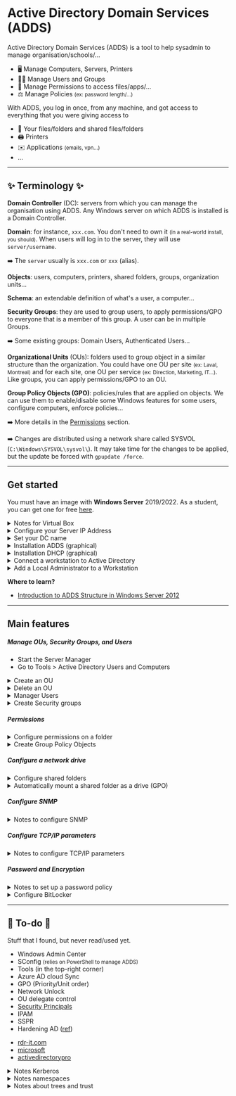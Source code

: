 # Active Directory Domain Services (ADDS)

<div class="row row-cols-md-2 mt-4"><div>

Active Directory Domain Services (ADDS) is a tool to help sysadmin to manage organisation/schools/...

* 🖥️ Manage Computers, Servers, Printers
* 🧑‍🍼️ Manage Users and Groups
* 🚧️ Manage Permissions to access files/apps/...
* ⚖️️ Manage Policies <small>(ex: password length/...)</small>
</div><div>

With ADDS, you log in once, from any machine, and got access to everything that you were giving access to

* 📂 Your files/folders and shared files/folders
* 🖨️ Printers
* ✉️ Applications <small>(emails, vpn...)</small>
* ...
</div></div>

<hr class="sep-both">

## ✨ Terminology ✨

<div class="row row-cols-md-2"><div>

**Domain Controller** (DC): servers from which you can manage the organisation using ADDS. Any Windows server on which ADDS is installed is a Domain Controller.

**Domain**: for instance, `xxx.com`. You don't need to own it <small>(in a real-world install, you should)</small>. When users will log in to the server, they will use `server/username`.

➡️ The `server` usually is `xxx.com` or `xxx` (alias).

</div><div>

**Objects**: users, computers, printers, shared folders, groups, organization units...

**Schema**: an extendable definition of what's a user, a computer...

**Security Groups**: they are used to group users, to apply permissions/GPO to everyone that is a member of this group. A user can be in multiple Groups.

➡️ Some existing groups: Domain Users, Authenticated Users...

**Organizational Units** (OUs): folders used to group object in a similar structure than the organization. You could have one OU per site <small>(ex: Laval, Montreal)</small> and for each site, one OU per service <small>(ex: Direction, Marketing, IT...)</small>. Like groups, you can apply permissions/GPO to an OU.

**Group Policy Objects (GPO)**: policies/rules that are applied on objects. We can use them to enable/disable some Windows features for some users, configure computers, enforce policies... 

➡️ More details in the [Permissions](#permissions) section.

➡️ Changes are distributed using a network share called SYSVOL (`C:\Windows\SYSVOL\sysvol\`). It may take time for the changes to be applied, but the update be forced with `gpupdate /force`.
</div></div>

<hr class="sep-both">

## Get started

<div class="row row-cols-md-2"><div>

You must have an image with **Windows Server** 2019/2022. As a student, you can get one for free [here](https://azureforeducation.microsoft.com/devtools).

<details class="details-n">
<summary>Notes for Virtual Box</summary>

* Click on new, select the ISO
* Select unattended
* Start the machine
* Process as usual with the setup...
* Power off the machine
* Remove CD <small>(Settings>Storage>CD, the disk icon on the right)</small>

Go to Tools > Network. Create or select a adapter.

* DHCP server must be disabled
* Note the gateway is (ex: `X.X.X.1`)

On your VM with your VM

* Click on Settings > Network
* Adapter2
* Enable it
* Select "Host-only adapter"
* Select your adapter
</details>

<details class="details-n">
<summary>Configure your Server IP Address</summary>

* Control Panel
* Network and Internet
* Network And Sharing Center
* Select your network <small>(ex: Ethernet 2)</small>
* Properties > IPV4 > Properties
  * IP: X.X.X.2
  * Mask: 255.255.255.0
  * Default gateway: X.X.X.1
  * DNS: X.X.X.2
</details>

<details class="details-n">
<summary>Set your DC name</summary>

* Click on "Local Server"
* Click on your computer name (in blue)
* Click on "Change"
* Set the name your want
* Restart
</details>

<details class="details-n">
<summary>Installation ADDS (graphical)</summary>

* Start the **Server Manager**
* Click on "Add roles and features"
* Press Next twice
* In Server Roles, select ADDS
* Press Next twice, then Install
* Click on the notification icon with a warning (⚠️)
* Click on "Promote this server to a domain controller"

**Add a forest**

* Give a root domain name (ex: `XXX.com`)
* Add a "restore password"
* Press "Next" 4 times
* Press "Install"
</details>

<details class="details-n">
<summary>Installation DHCP (graphical)</summary>

* Start the **Server Manager**
* Click on "Add roles and features"
* Press Next twice
* In Server Roles, select DHCP Server
* Press Next twice, then Install
* Click on tools > DHCP

Configure your DHCP server

* IPV4 > New Scope
  * Name: Lan1
  * Select a range of addresses
  * You can prevent person from taking some addresses
  * Select a lock duration <small>(ex: 1 day)</small>
* We can reserve an IP address for a specific MAC address
* You can see attributed IPs in "Address leases"

➡️ Use `ipconfig /all` to get the IPv4/MAC address.
</details>
</div><div>

<details class="details-n">
<summary>Connect a workstation to Active Directory</summary>

* Start the Workstation
* Go to "Advanced System Settings"
* Switch to the "Computer name" tab
* Click on "Network ID" and follow the steps

➡️ The local computer account that will be created cannot be used by users. The username on Active Directory is the username appended with a dollar (`$`), while the password is a randomly generated string of 120 characters.
</details>

<details class="details-n">
<summary>Add a Local Administrator to a Workstation</summary>

It's a good practice to create a local administrator account in case there are issues with Active Directory or the network, and there is a need to access the computer to fix the problem.

1. Login using an Administrator account
2. Navigate to "Settings" > "Accounts" > "Other users"
3. Click on "Add someone else to this PC"
4. Select "I don't have this person's sign-in information"
5. Select "Add a user without a Microsoft account"
6. Once created, click on the newly created user
7. Click on "Change account type"
8. Select "Administrator"

➡️ If you're not connect to internet, you can skip 4 and 5.

To log in to a local account, use `.\Username`.
</details>

**Where to learn?**

* [Introduction to ADDS Structure in Windows Server 2012](https://www.youtube.com/watch?v=lFwek_OuYZ8)
</div></div>

<hr class="sep-both">

## Main features

<div class="row row-cols-md-2 mt-3"><div>

##### Manage OUs, Security Groups, and Users

* Start the Server Manager
* Go to Tools > Active Directory Users and Computers

<details class="details-n">
<summary>Create an OU</summary>

* Right-click on your domain
* New > Organizational Unit
* Give it a name
</details>

<details class="details-n">
<summary>Delete an OU</summary>

* Click on View > Advanced features
* Right-click on your OU
* Go to Properties > Object
* Unselect "Protect object from accidental deletion"
* Apply, then close
* Right-click on your OU, and click on delete
</details>

<details class="details-n">
<summary>Manager Users</summary>

**Create users**

* Right-click on your domain
* New > User
* You must at least add a "Full name" and a "logon"
* Add a password that matches your password policy

**Add a home folder**

* Right-click on a user > properties
* Go to profile
* You could select a local path, or mount a network drive, for instance, `\\ServerName\\SomeFolder\\%username%`.
* The drive will be shown next to the "C:" drive

➡️ The advantage of using `%username%` is that you can edit multiple users, and the value will be replaced for each one.
</details>

<details class="details-n">
<summary>Create Security groups</summary>

* Right-click on your domain
* New > Group

To add members, either 

* Right-click on the group, and select "Add to a group"
* Right-click on an object, select properties, go to "member of", and add your security group
</details>

##### Permissions

<details class="details-n">
<summary>Configure permissions on a folder</summary>

* Right-click on a folder <small>(for instance, on a mounted drive available to users over the network)</small>
* Select properties then Security
* Edit
* Add or remove Security Groups, OUs, or Users. You can also define the permissions for each group.

➡️ We usually allow access to security group instead of users
</details>

<details class="details-n">
<summary>Create Group Policy Objects</summary>

* Start the Server Manager
* Go to Tools > Group Policy Management
* Find the "Group Policy Object" folder
* Right-click on it > New and create a GPO

A GPO is applied to one or more OUs. It can be applied on the whole domain too. These are shown in "Scope > Location". 

* Drag-and-drop the GPO to the domain/an OU to add it inside location.
* You can add groups in security filtering to only apply the GPO to some group inside the selected locations

➡️ Policies are applied to OUs and nested OUs.

You can also exclude users/objects in the tab "Delegation".

* Click on "Advanced" and add an object to exclude
* Scroll down in the permission, and check "deny" for the line "Apply group policy"

Once created, you can edit the GPO to edit them.

* Right-click on a GPO > Edit
* Search for the setting you want to edit, and enable/disable/configure available rules

➡️ See specific sections or Google to find settings.
</details>

</div><div>

##### Configure a network drive

<details class="details-n">
<summary>Configure shared folders</summary>

* Start the **Server Manager**
* Go to Tools > Computer Management > Disk Manager
* Select the drive, right-click on it, and ensure it's marked as online <small>(or right-click on "offline" and set it to online)</small>

![disk_online.png](_images/disk_online.png)

* Right-click > Initialize Disk <small>(if there is no unallocated)</small>
* Right-click on "unallocated" and create a new volume. You can leave the name empty.

➡️ You can share the whole drive by Right-clicking on it > Properties > Sharing > Advanced Sharing, and enabling the sharing. The path that users will use will be shown below "Network Path" <small>(ex: \\\ServerName\DriveName)</small>.

➡️ You can share a folder on an online drive by Right-clicking on it > Properties > Sharing > Share. Add the groups such as `Domain Users` for everyone. The path that users will use will be shown below "Network Path" <small>(ex: \\\ServerName\FolderName)</small>.
</details>

<details class="details-n">
<summary>Automatically mount a shared folder as a drive (GPO)</summary>

By default, a user need to browse a path like `\\ServerName\Path\\To\Folder\` to access some shared folder on a server. It's possible to create a virtual drive that will point to a shared folder using GPO.

* Start the **Server Manager**
* Go to Tools > Group Policy Management
* Right-click on a GPO > Edit <small>(you could create a GPO and apply it on the whole domain, you can filter rules later...)</small>

Go to User Configuration > Preferences > Windows Settings > Drive Maps. Here, you can map a drive to a folder, and only apply the rule to a group/... 

* Right-click > New > Drive Map
* In Location, add the network path, such as `\\ServerName\Data\Maketing\`
* Select a drive letter <small>(ex: M)</small>
* In the "common" tab, select "remove this item when its no longer applied" and select "item-level targeting". Click on "Targeting" and add the security group that will get access to this mapped drive <small>(ex: Marketing)</small>.

➡️ For conditions like "one of multiple groups", you can right-click on the second item, and in item options, select OR.
</details>

##### Configure SNMP

<details class="details-n">
<summary>Notes to configure SNMP</summary>

* Start the **Server Manager**
* Click on "Add roles and features"
* Press Next thrice
* In Features, select SNMP Service

Once installed, open "Services" and find the SNMP service. Right-click on edit, and edit the properties however you want.
</details>

##### Configure TCP/IP parameters

<details class="details-n">
<summary>Notes to configure TCP/IP parameters</summary>

You can either use the Windows Registry, or a group policy. Here are some parameters that you may want to set.

* SynAttackProtect <small>(SYN flood attacks)</small>
* EnableDeadGWDetect <small>(Detect dead gateways)</small>
* EnablePMTUdiscovery <small>(Avoid fragmentation...)</small>
* KeepAliveTime <small>(Timeout for inactive connections)</small>
* TCPMaxPortsExhausted <small>(Prevent from exhausting ports)</small>
* PerformRouterDiscovery <small>(Can simply the configuration but allow attackers to set up rogue routers/... to redirect traffic)</small>
* NoNameReleaseOnDemand <small>(Release the NetBios name when no longer needed to prevent attacker from obtaining information)</small>
* TcpMaxConnectResponseRetransmissions <small>(can help to prevent SYN flood attacks, but may exhaust system resources)</small>
</details>

##### Password and Encryption

<details class="details-n">
<summary>Notes to set up a password policy</summary>

* Start the **Server Manager**
* Go to Tools > Group Policy Management
* Right-click on a GPO > Edit <small>(you could create a GPO and apply it on the whole domain...)</small>

Go to Computer configuration > Policies > Windows Settings > Security Settings > Account Policy.

There, you can enable history, set password length and age <small>(ex: 6 months)</small>, enable complexity requirements, lockout...
</details>

<details class="details-n">
<summary>Configure BitLocker</summary>

**1)** The first part is installing BitLocker on the server:

* Start the Server Manager
* Click on "Add roles and features"
* Press Next thrice
* In Features, select BitLocker

**2)** Then we need to configure it:

* Go to Tools > Group Policy Management
* Right-click on a GPO > Edit <small>(you could create a GPO and apply it on the whole domain, or a GPO only for some OUs...)</small>
* Navigate to "Computer Configuration" > "Policies" > "Administrative Templates" > "Windows Components" > "BitLocker Drive Encryption"
* ...

**3)** On the Windows 10, you need to use a local administrator account, refer to the "Get started" section if needed.

* Open a powershell/CMD as an administrator
* Enter "gpedit.msc"
* Navigate to "Computer Configuration" > "Administrative Templates" > "Windows Components" > "BitLocker Drive Encryption"
* ...
* Restart

Then, right-click on the drive to encrypt, select "Bitlocker", and encrypt it. If prompted for a password when starting the workstation, then something went wrong in your configuration.

</details>

</div></div>

<hr class="sep-both">

## 👻 To-do 👻

Stuff that I found, but never read/used yet.

<div class="row row-cols-md-2"><div>

* Windows Admin Center
* SConfig <small>(relies on PowerShell to manage ADDS)</small>
* Tools (in the top-right corner)
* Azure AD cloud Sync
* GPO (Priority/Unit order)
* Network Unlock
* OU delegate control
* [Security Principals](https://learn.microsoft.com/en-us/windows-server/identity/ad-ds/manage/understand-security-principals)
* IPAM
* SSPR
* Hardening AD ([ref](https://blog.netwrix.fr/2019/05/06/securiser-votre-annuaire-ad-contre-les-attaques-de-malware/))
</div><div>

* [rdr-it.com](https://rdr-it.com/active-directory/)
* [microsoft](https://learn.microsoft.com/en-us/windows-server/identity/ad-ds/active-directory-domain-services)
* [activedirectorypro](https://activedirectorypro.com/blog/)

<details class="details-n">
<summary>Notes Kerberos</summary>

This is the authentication system in Windows domains, replacing NetNTLM. Users will log in to the Kerberos service and receive a ticket called **Ticket Granting Ticket (TGT)**. They will use this ticket when requesting access to a share/database/... If the request is accepted, Kerberos will give them a **Ticket Granting Service (TGS)** allowing them to access the service. Then, they will use the TGS to log in to the service. No credentials are sent over the network.
</details>

<details class="details-n">
<summary>Notes namespaces</summary>

It's possible to fragment the Windows domain into sections. We refer to the whole Windows domains as a Tree. It's possible to use multiple Windows domain, in which case the whole is called a Forest. We can establish Trust Relationships between them, allowing them to interact with each other.
</details>

<details class="details-n">
<summary>Notes about trees and trust</summary>

Can create a sub-domain for another place with different policies/...
Subdomain, they inherit the schema. two-way implicit transitive (trust other subdomains) trust.
**Tree**. one way explicit trust (from B to A). Then B is able to use users from A, and give them permissions to access their tree.
</details>

</div></div>
